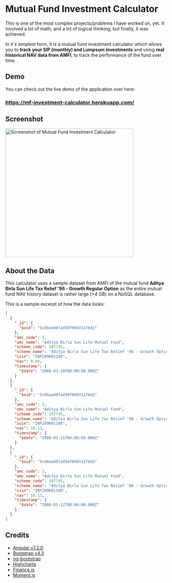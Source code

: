 # Mutual Fund Investment Calculator

This is one of the most complex projects/problems I have worked on, yet. It involved a lot of math, and a lot of logical thinking, but finally, it was achieved.

In it's simplest form, it is a mutual fund investment calculator which allows you to **track your SIP (monthly) and Lumpsum investments** and using **real historical NAV data from AMFI**, to track the performance of the fund over time.

## Demo

You can check out the live demo of the application over here:
### https://mf-investment-calculator.herokuapp.com/

## Screenshot

<img src="https://i.imgur.com/OxFkVnY.png" alt="Screenshot of Mutual Fund Investment Calculator" width="400px" />

## About the Data

This calculator uses a sample dataset from AMFI of the mutual fund **Aditya Birla Sun Life Tax Relief '96 - Growth Regular Option** as the entire mutual fund NAV history dataset is rather large (>4 GB) on a NoSQL database.

This is a sample excerpt of how the data looks:

```json
[
  {
    "_id": {
      "$oid": "5c66aed8fad58f0907a176d1"
    },
    "amc_code": 3,
    "amc_name": "Aditya Birla Sun Life Mutual Fund",
    "scheme_code": 107745,
    "scheme_name": "Aditya Birla Sun Life Tax Relief '96 - Growth Option",
    "isin": "INF209K01108",
    "nav": 9.88,
    "timestamp": {
      "$date": "2008-03-10T00:00:00.000Z"
    }
  },
  {
    "_id": {
      "$oid": "5c66aed8fad58f0907a176d2"
    },
    "amc_code": 3,
    "amc_name": "Aditya Birla Sun Life Mutual Fund",
    "scheme_code": 107745,
    "scheme_name": "Aditya Birla Sun Life Tax Relief '96 - Growth Option",
    "isin": "INF209K01108",
    "nav": 10.12,
    "timestamp": {
      "$date": "2008-03-11T00:00:00.000Z"
    }
  },
  {
    "_id": {
      "$oid": "5c66aed8fad58f0907a176d3"
    },
    "amc_code": 3,
    "amc_name": "Aditya Birla Sun Life Mutual Fund",
    "scheme_code": 107745,
    "scheme_name": "Aditya Birla Sun Life Tax Relief '96 - Growth Option",
    "isin": "INF209K01108",
    "nav": 10.13,
    "timestamp": {
      "$date": "2008-03-12T00:00:00.000Z"
    }
  }
]
```

## Credits

* [Angular v7.2.0](https://angular.io/)
* [Bootstrap v4.3](https://getbootstrap.com/)
* [ng-bootstrap](https://ng-bootstrap.github.io/#/home)
* [Highcharts](https://www.highcharts.com/)
* [Finance.js](http://financejs.org/)
* [Moment.js](https://momentjs.com/)
